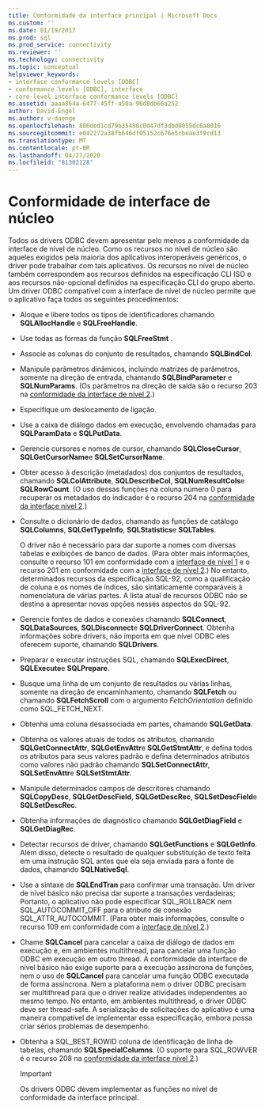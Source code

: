 ```yaml
---
title: Conformidade da interface principal | Microsoft Docs
ms.custom: ''
ms.date: 01/19/2017
ms.prod: sql
ms.prod_service: connectivity
ms.reviewer: ''
ms.technology: connectivity
ms.topic: conceptual
helpviewer_keywords:
- interface conformance levels [ODBC]
- conformance levels [ODBC], interface
- core-level interface conformance levels [ODBC]
ms.assetid: aaaa864a-6477-45ff-a50a-96d8db66a252
author: David-Engel
ms.author: v-daenge
ms.openlocfilehash: 886ded1cd79b35488c0d47df3dbd8055dc6a8016
ms.sourcegitcommit: e042272a38fb646df05152c676e5cbeae3f9cd13
ms.translationtype: MT
ms.contentlocale: pt-BR
ms.lasthandoff: 04/27/2020
ms.locfileid: "81302128"
---
```

# <a name="core-interface-conformance"></a>Conformidade de interface de núcleo
Todos os drivers ODBC devem apresentar pelo menos a conformidade da interface de nível de núcleo. Como os recursos no nível de núcleo são aqueles exigidos pela maioria dos aplicativos interoperáveis genéricos, o driver pode trabalhar com tais aplicativos. Os recursos no nível de núcleo também correspondem aos recursos definidos na especificação CLI ISO e aos recursos não-opcional definidos na especificação CLI do grupo aberto. Um driver ODBC compatível com a interface de nível de núcleo permite que o aplicativo faça todos os seguintes procedimentos:  
  
-   Aloque e libere todos os tipos de identificadores chamando **SQLAllocHandle** e **SQLFreeHandle**.  
  
-   Use todas as formas da função **SQLFreeStmt** .  
  
-   Associe as colunas do conjunto de resultados, chamando **SQLBindCol**.  
  
-   Manipule parâmetros dinâmicos, incluindo matrizes de parâmetros, somente na direção de entrada, chamando **SQLBindParameter** e **SQLNumParams**. (Os parâmetros na direção de saída são o recurso 203 na [conformidade da interface de nível 2](../../../odbc/reference/develop-app/level-2-interface-conformance.md).)  
  
-   Especifique um deslocamento de ligação.  
  
-   Use a caixa de diálogo dados em execução, envolvendo chamadas para **SQLParamData** e **SQLPutData**.  
  
-   Gerencie cursores e nomes de cursor, chamando **SQLCloseCursor**, **SQLGetCursorName**e **SQLSetCursorName**.  
  
-   Obter acesso à descrição (metadados) dos conjuntos de resultados, chamando **SQLColAttribute**, **SQLDescribeCol**, **SQLNumResultCols**e **SQLRowCount**. (O uso dessas funções na coluna número 0 para recuperar os metadados do indicador é o recurso 204 na [conformidade da interface nível 2](../../../odbc/reference/develop-app/level-2-interface-conformance.md).)  
  
-   Consulte o dicionário de dados, chamando as funções de catálogo **SQLColumns**, **SQLGetTypeInfo**, **SQLStatistics**e **SQLTables**.  
  
     O driver não é necessário para dar suporte a nomes com diversas tabelas e exibições de banco de dados. (Para obter mais informações, consulte o recurso 101 em conformidade com a [interface de nível 1](../../../odbc/reference/develop-app/level-1-interface-conformance.md) e o recurso 201 em conformidade com a [interface de nível 2](../../../odbc/reference/develop-app/level-2-interface-conformance.md).) No entanto, determinados recursos da especificação SQL-92, como a qualificação de coluna e os nomes de índices, são sintaticamente comparáveis à nomenclatura de várias partes. A lista atual de recursos ODBC não se destina a apresentar novas opções nesses aspectos do SQL-92.  
  
-   Gerencie fontes de dados e conexões chamando **SQLConnect**, **SQLDataSources**, **SQLDisconnect**e **SQLDriverConnect**. Obtenha informações sobre drivers, não importa em que nível ODBC eles oferecem suporte, chamando **SQLDrivers**.  
  
-   Preparar e executar instruções SQL, chamando **SQLExecDirect**, **SQLExecute**e **SQLPrepare**.  
  
-   Busque uma linha de um conjunto de resultados ou várias linhas, somente na direção de encaminhamento, chamando **SQLFetch** ou chamando **SQLFetchScroll** com o argumento *FetchOrientation* definido como SQL_FETCH_NEXT.  
  
-   Obtenha uma coluna desassociada em partes, chamando **SQLGetData**.  
  
-   Obtenha os valores atuais de todos os atributos, chamando **SQLGetConnectAttr**, **SQLGetEnvAttr**e **SQLGetStmtAttr**, e defina todos os atributos para seus valores padrão e defina determinados atributos como valores não padrão chamando **SQLSetConnectAttr**, **SQLSetEnvAttr**e **SQLSetStmtAttr**.  
  
-   Manipule determinados campos de descritores chamando **SQLCopyDesc**, **SQLGetDescField**, **SQLGetDescRec**, **SQLSetDescField**e **SQLSetDescRec**.  
  
-   Obtenha informações de diagnóstico chamando **SQLGetDiagField** e **SQLGetDiagRec**.  
  
-   Detectar recursos de driver, chamando **SQLGetFunctions** e **SQLGetInfo**. Além disso, detecte o resultado de qualquer substituição de texto feita em uma instrução SQL antes que ela seja enviada para a fonte de dados, chamando **SQLNativeSql**.  
  
-   Use a sintaxe de **SQLEndTran** para confirmar uma transação. Um driver de nível básico não precisa dar suporte a transações verdadeiras; Portanto, o aplicativo não pode especificar SQL_ROLLBACK nem SQL_AUTOCOMMIT_OFF para o atributo de conexão SQL_ATTR_AUTOCOMMIT. (Para obter mais informações, consulte o recurso 109 em conformidade com a [interface de nível 2](../../../odbc/reference/develop-app/level-2-interface-conformance.md).)  
  
-   Chame **SQLCancel** para cancelar a caixa de diálogo de dados em execução e, em ambientes multithread, para cancelar uma função ODBC em execução em outro thread. A conformidade da interface de nível básico não exige suporte para a execução assíncrona de funções, nem o uso de **SQLCancel** para cancelar uma função ODBC executada de forma assíncrona. Nem a plataforma nem o driver ODBC precisam ser multithread para que o driver realize atividades independentes ao mesmo tempo. No entanto, em ambientes multithread, o driver ODBC deve ser thread-safe. A serialização de solicitações do aplicativo é uma maneira compatível de implementar essa especificação, embora possa criar sérios problemas de desempenho.  
  
-   Obtenha a SQL_BEST_ROWID coluna de identificação de linha de tabelas, chamando **SQLSpecialColumns**. (O suporte para SQL_ROWVER é o recurso 208 na [conformidade da interface nível 2](../../../odbc/reference/develop-app/level-2-interface-conformance.md).)  
  
    > [!IMPORTANT]  
    >  Os drivers ODBC devem implementar as funções no nível de conformidade da interface principal.
